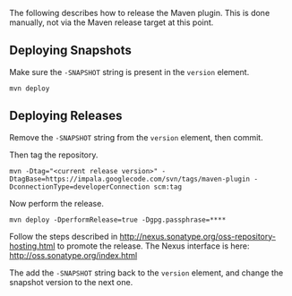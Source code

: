 The following describes how to release the Maven plugin. This is done manually, not via the Maven release target at this point.

## Deploying Snapshots ##

Make sure the `-SNAPSHOT` string is present in the `version` element.

```
mvn deploy
```

## Deploying Releases ##

Remove the `-SNAPSHOT` string from the `version` element, then commit.

Then tag the repository.

```
mvn -Dtag="<current release version>" -DtagBase=https://impala.googlecode.com/svn/tags/maven-plugin -DconnectionType=developerConnection scm:tag
```

Now perform the release.

```
mvn deploy -DperformRelease=true -Dgpg.passphrase=****
```

Follow the steps described in http://nexus.sonatype.org/oss-repository-hosting.html
to promote the release. The Nexus interface is here: http://oss.sonatype.org/index.html

The add the `-SNAPSHOT` string back to the `version` element, and change the snapshot version to the next one.